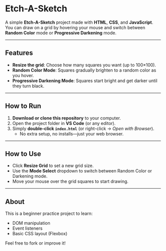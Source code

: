 # Etch-A-Sketch

A simple **Etch-A-Sketch** project made with **HTML**, **CSS**, and **JavaScript**.  
You can draw on a grid by hovering your mouse and switch between **Random Color** mode or **Progressive Darkening** mode.

---

## Features
- **Resize the grid**: Choose how many squares you want (up to 100×100).  
- **Random Color Mode**: Squares gradually brighten to a random color as you hover.  
- **Progressive Darkening Mode**: Squares start bright and get darker until they turn black.

---

## How to Run
1. **Download or clone this repository** to your computer.  
2. Open the project folder in **VS Code** (or any editor).  
3. Simply **double-click `index.html`** (or right-click → *Open with Browser*).  
   - No extra setup, no installs—just your web browser.

---

## How to Use
- Click **Resize Grid** to set a new grid size.  
- Use the **Mode Select** dropdown to switch between Random Color or Darkening mode.  
- Move your mouse over the grid squares to start drawing.

---

## About
This is a beginner practice project to learn:
- DOM manipulation
- Event listeners
- Basic CSS layout (Flexbox)

Feel free to fork or improve it!
